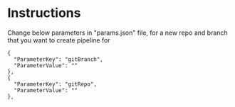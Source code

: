 # Instructions
Change below parameters in "params.json" file, for a new repo and branch that you want to create pipeline for
```
{
  "ParameterKey": "gitBranch",
  "ParameterValue": ""
},
{
  "ParameterKey": "gitRepo",
  "ParameterValue": ""
},
```
